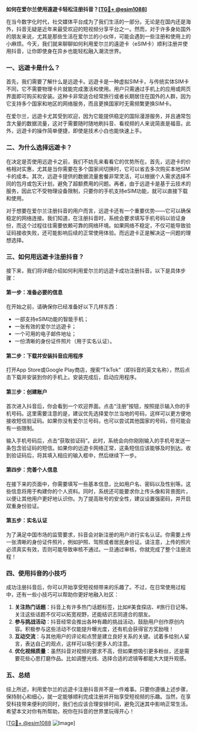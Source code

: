 **如何在爱尔兰使用遠遊卡轻松注册抖音？[[TG💪+ @esim1088](https://t.me/s/esim1088)]**

在当今数字化时代，社交媒体平台成为了我们生活的一部分。无论是在国内还是海外，抖音无疑是近年来最受欢迎的短视频分享平台之一。然而，对于许多身处国外的朋友来说，尤其是那些生活在爱尔兰的小伙伴，可能会遇到一些注册和使用上的小麻烦。今天，我们就来聊聊如何利用爱尔兰的遠遊卡（eSIM卡）顺利注册并使用抖音，让你即使身在异乡也能轻松融入潮流世界。

### 一、远遊卡是什么？

首先，我们需要了解什么是远遊卡。远遊卡是一种虚拟SIM卡，与传统实体SIM卡不同，它不需要物理卡片就能完成激活和使用。用户只需通过手机上的应用或网页界面即可购买和安装。这种卡非常适合经常旅行或者长期居住在国外的人群，因为它支持多个国家和地区的网络服务，而且更换国家时无需频繁更换SIM卡。

在爱尔兰，远遊卡尤其受到欢迎，因为它能提供稳定的国际漫游服务，并且通常包含大量的数据流量，这对于需要随时随地刷抖音、看视频的人来说简直是福音。此外，远遊卡的操作简单便捷，即使是技术小白也能快速上手。

### 二、为什么选择远遊卡？

在决定是否使用远遊卡之前，我们不妨先来看看它的优势所在。首先，远遊卡的价格相对实惠，尤其是当你需要在多个国家间切换时，它可以省去多次购买本地SIM卡的成本。其次，远遊卡提供的数据流量套餐非常灵活，可以根据个人需求选择不同的包月或包天计划，避免了超额费用的问题。再者，由于远遊卡是基于云技术的服务，因此它不受物理设备限制，只要你的手机支持eSIM功能，就可以直接下载和使用。

对于想要在爱尔兰注册抖音的用户而言，远遊卡还有一个重要优势——它可以确保稳定的网络连接。我们知道，在注册抖音时，系统会要求填写手机号码以验证身份，而这个过程往往需要依赖可靠的网络环境。如果网络不稳定，不仅可能导致验证码接收失败，还可能影响后续的正常使用体验。而远遊卡正是解决这一问题的理想选择。

### 三、如何用远遊卡注册抖音？

接下来，我们将详细介绍如何利用爱尔兰的远遊卡成功注册抖音。以下是具体步骤：

#### 第一步：准备必要的信息
在开始之前，请确保你已经准备好以下几样东西：
- 一部支持eSIM功能的智能手机；
- 一张有效的爱尔兰远遊卡；
- 一个可用的电子邮件地址；
- 一份清晰的身份证件照片（用于实名认证）。

#### 第二步：下载并安装抖音应用程序
打开App Store或Google Play商店，搜索“TikTok”（即抖音的英文名称），然后点击下载并安装到你的手机上。安装完成后，启动应用程序。

#### 第三步：创建账户
首次进入抖音后，你会看到一个欢迎界面。点击“注册”按钮，按照提示输入你的手机号码。这里需要注意的是，建议优先选择爱尔兰当地的号码，这样可以更方便地接收短信验证码。如果你没有爱尔兰号码，也可以尝试其他国家的号码，但可能会有一些限制。

输入手机号码后，点击“获取验证码”。此时，系统会向你刚刚输入的手机号发送一条包含验证码的短信。如果你的远遊卡网络正常，这条短信应该能够及时到达。收到验证码后，将其填入相应的输入框中，然后继续下一步。

#### 第四步：完善个人信息
在接下来的页面中，你需要填写一些基本信息，比如用户名、密码以及性别等。这些信息将用于构建你的个人资料。同时，系统还可能要求你上传头像和背景图片，以便让其他用户更好地认识你。为了提高账号的安全性，建议设置强密码，并开启双重身份验证。

#### 第五步：实名认证
为了满足中国市场的监管要求，抖音会对新注册的用户进行实名认证。你需要上传一张清晰的身份证件照片，例如护照、驾照或者居民身份证。请注意，上传的照片必须真实有效，否则可能导致审核不通过。一旦通过审核，你就完成了整个注册流程！

### 四、使用抖音的小技巧

成功注册抖音后，你可以开始享受短视频带来的乐趣了。不过，在日常使用过程中，还有一些小技巧可以帮助你更好地融入社区：

1. **关注热门话题**：抖音上有许多热门话题标签，比如#美食探店、#旅行日记等。关注这些话题不仅可以拓宽视野，还能结识志同道合的朋友。
2. **参与挑战活动**：抖音经常会推出各种有趣的挑战活动，鼓励用户创作原创内容。积极参与这些活动不仅能提升曝光度，还有机会获得官方奖励哦！
3. **互动交流**：与其他用户的评论和点赞是建立良好关系的关键。试着多给别人留言，表达自己的观点，这样可以吸引更多人的注意。
4. **优化视频质量**：虽然抖音对视频的要求不高，但如果想吸引更多粉丝，还是需要花些心思打磨作品。比如调整光线、选择合适的滤镜等都能大大提升观感。

### 五、总结

综上所述，利用爱尔兰的远遊卡注册抖音并不是一件难事。只要你遵循上述步骤，保持耐心和细心，就一定能够顺利完成注册并开始享受短视频的乐趣。当然，在享受科技带来便利的同时，我们也应该合理安排时间，避免沉迷其中影响正常生活。希望本文对你有所帮助，祝你在抖音的世界里玩得开心！

[[TG💪+ @esim1088](https://t.me/s/esim1088) ![Image](https://i.postimg.cc/4NQfJmqS/Snipaste-2025-05-13-00-14-12.png)]